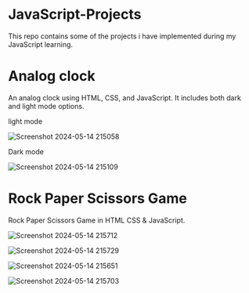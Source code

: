 # JavaScript-Projects
This repo contains some of the projects i have implemented during my JavaScript learning.

# Analog clock

An analog clock using HTML, CSS, and JavaScript. It includes both dark and light mode options.

light mode 

![Screenshot 2024-05-14 215058](https://github.com/verma2209/JavaScript-Projects/assets/119332108/b5d76f71-62b0-4740-865e-9498315bf75f)

 Dark mode

![Screenshot 2024-05-14 215109](https://github.com/verma2209/JavaScript-Projects/assets/119332108/39694773-15e2-41bd-bd47-3f9751b89e7f)

 # Rock Paper Scissors Game
 
Rock Paper Scissors Game in HTML CSS & JavaScript.


![Screenshot 2024-05-14 215712](https://github.com/verma2209/JavaScript-Projects/assets/119332108/9e1d7918-4e17-4933-b26d-5563d86fb87b)


![Screenshot 2024-05-14 215729](https://github.com/verma2209/JavaScript-Projects/assets/119332108/093f82b2-5ce2-412c-8547-9a41ca42dffa)


![Screenshot 2024-05-14 215651](https://github.com/verma2209/JavaScript-Projects/assets/119332108/276663db-84f2-41aa-9550-80cdde8454d0)


![Screenshot 2024-05-14 215703](https://github.com/verma2209/JavaScript-Projects/assets/119332108/0ea29613-a9c4-48d6-bb41-46080d7dbf82)



